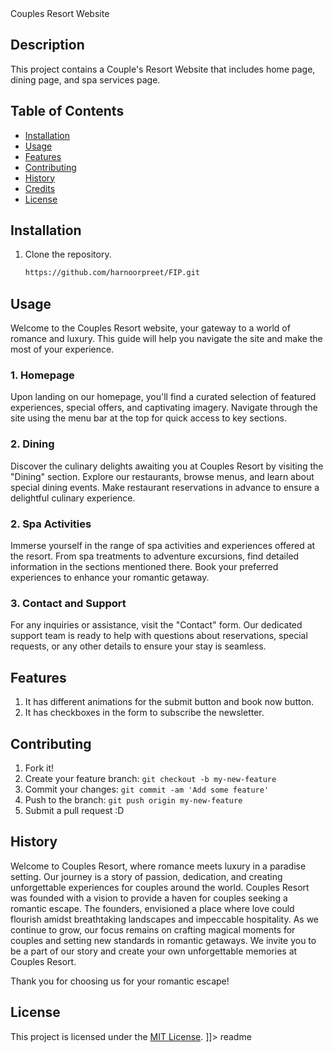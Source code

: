 <snippet>
  <content><![CDATA[
# ${1:Project Name}

 Couples Resort Website

## Description
This project contains a Couple's Resort Website that includes home page, dining page, and spa services page.

## Table of Contents

- [Installation](#installation)
- [Usage](#usage)
- [Features](#features)
- [Contributing](#contributing)
- [History](#history)
- [Credits](#credits)
- [License](#license)

## Installation
1. Clone the repository.
   ```bash
   https://github.com/harnoorpreet/FIP.git

## Usage
Welcome to the Couples Resort website, your gateway to a world of romance and luxury. This guide will help you navigate the site and make the most of your experience.

### 1. Homepage

Upon landing on our homepage, you'll find a curated selection of featured experiences, special offers, and captivating imagery. Navigate through the site using the menu bar at the top for quick access to key sections.
### 2. Dining

Discover the culinary delights awaiting you at Couples Resort by visiting the "Dining" section. Explore our restaurants, browse menus, and learn about special dining events. Make restaurant reservations in advance to ensure a delightful culinary experience.
### 2. Spa Activities 

Immerse yourself in the range of spa activities and experiences offered at the resort. From spa treatments to adventure excursions, find detailed information in the sections mentioned there. Book your preferred experiences to enhance your romantic getaway.
### 3. Contact and Support

For any inquiries or assistance, visit the "Contact" form. Our dedicated support team is ready to help with questions about reservations, special requests, or any other details to ensure your stay is seamless.


## Features
1. It has different animations for the submit button and book now button.
2. It has checkboxes in the form to subscribe the newsletter.

## Contributing
1. Fork it!
2. Create your feature branch: `git checkout -b my-new-feature`
3. Commit your changes: `git commit -am 'Add some feature'`
4. Push to the branch: `git push origin my-new-feature`
5. Submit a pull request :D

## History
Welcome to Couples Resort, where romance meets luxury in a paradise setting. Our journey is a story of passion, dedication, and creating unforgettable experiences for couples around the world.
Couples Resort was founded with a vision to provide a haven for couples seeking a romantic escape. The founders, envisioned a place where love could flourish amidst breathtaking landscapes and impeccable hospitality.
As we continue to grow, our focus remains on crafting magical moments for couples and setting new standards in romantic getaways. We invite you to be a part of our story and create your own unforgettable memories at Couples Resort.

Thank you for choosing us for your romantic escape!

## License
This project is licensed under the [MIT License](LICENSE).
]]></content>
  <tabTrigger>readme</tabTrigger>
</snippet>

